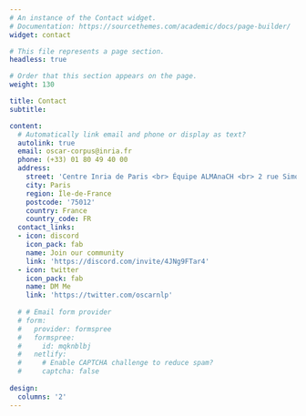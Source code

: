 ```yaml
---
# An instance of the Contact widget.
# Documentation: https://sourcethemes.com/academic/docs/page-builder/
widget: contact

# This file represents a page section.
headless: true

# Order that this section appears on the page.
weight: 130

title: Contact
subtitle:

content:
  # Automatically link email and phone or display as text?
  autolink: true
  email: oscar-corpus@inria.fr
  phone: (+33) 01 80 49 40 00
  address:
    street: 'Centre Inria de Paris <br> Équipe ALMAnaCH <br> 2 rue Simone Iff <br> CS 42112'
    city: Paris
    region: Île-de-France
    postcode: '75012'
    country: France
    country_code: FR
  contact_links:
  - icon: discord
    icon_pack: fab
    name: Join our community
    link: 'https://discord.com/invite/4JNg9FTar4'
  - icon: twitter
    icon_pack: fab
    name: DM Me
    link: 'https://twitter.com/oscarnlp'
  
  # # Email form provider
  # form:
  #   provider: formspree
  #   formspree:
  #     id: mqknblbj
  #   netlify:
  #     # Enable CAPTCHA challenge to reduce spam?
  #     captcha: false
  
design:
  columns: '2'
---
```


